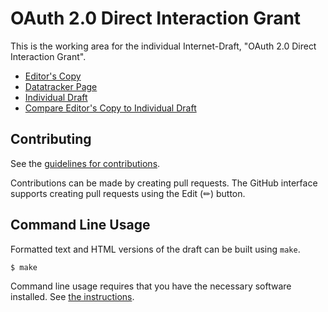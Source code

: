 # OAuth 2.0 Direct Interaction Grant

This is the working area for the individual Internet-Draft, "OAuth 2.0 Direct Interaction Grant".

* [Editor's Copy](https://aaronpk.github.io/oauth-direct-interaction-grant/#go.draft-parecki-oauth-direct-interaction-grant.html)
* [Datatracker Page](https://datatracker.ietf.org/doc/draft-parecki-oauth-direct-interaction-grant)
* [Individual Draft](https://datatracker.ietf.org/doc/html/draft-parecki-oauth-direct-interaction-grant)
* [Compare Editor's Copy to Individual Draft](https://aaronpk.github.io/oauth-direct-interaction-grant/#go.draft-parecki-oauth-direct-interaction-grant.diff)


## Contributing

See the
[guidelines for contributions](https://github.com/aaronpk/oauth-direct-interaction-grant/blob/main/CONTRIBUTING.md).

Contributions can be made by creating pull requests.
The GitHub interface supports creating pull requests using the Edit (✏) button.


## Command Line Usage

Formatted text and HTML versions of the draft can be built using `make`.

```sh
$ make
```

Command line usage requires that you have the necessary software installed.  See
[the instructions](https://github.com/martinthomson/i-d-template/blob/main/doc/SETUP.md).

